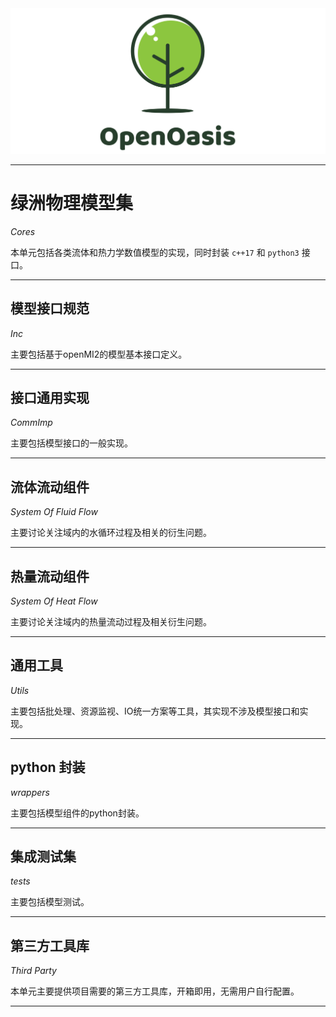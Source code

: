 <img src="../Rsrc/Logo/logo.png" alt=""> 

---------------------------------------------------------------------------------

# 绿洲物理模型集

*Cores*

本单元包括各类流体和热力学数值模型的实现，同时封装 `c++17` 和 `python3` 接口。

---------------------------------------------------------------------------------

## 模型接口规范

*Inc*

主要包括基于openMI2的模型基本接口定义。

---------------------------------------------------------------------------------

## 接口通用实现

*CommImp*

主要包括模型接口的一般实现。

---------------------------------------------------------------------------------

## 流体流动组件

*System Of Fluid Flow*

主要讨论关注域内的水循环过程及相关的衍生问题。

---------------------------------------------------------------------------------

## 热量流动组件

*System Of Heat Flow*  

主要讨论关注域内的热量流动过程及相关衍生问题。

---------------------------------------------------------------------------------

## 通用工具

*Utils*

主要包括批处理、资源监视、IO统一方案等工具，其实现不涉及模型接口和实现。

---------------------------------------------------------------------------------

## python 封装

*wrappers*

主要包括模型组件的python封装。

---------------------------------------------------------------------------------

## 集成测试集

*tests*

主要包括模型测试。

---------------------------------------------------------------------------------

## 第三方工具库

*Third Party*

本单元主要提供项目需要的第三方工具库，开箱即用，无需用户自行配置。

---------------------------------------------------------------------------------
